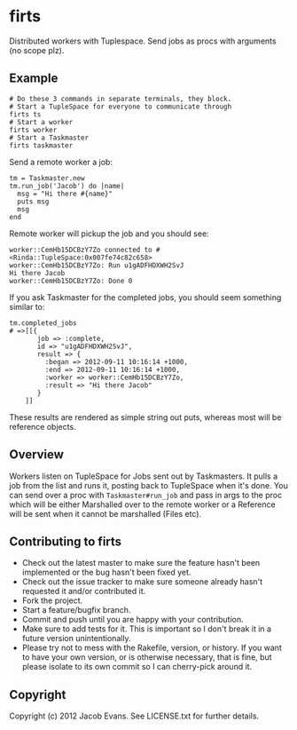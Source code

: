 # firts

Distributed workers with Tuplespace. Send jobs as procs with arguments (no scope plz).

## Example

    # Do these 3 commands in separate terminals, they block.
    # Start a TupleSpace for everyone to communicate through
    firts ts
    # Start a worker
    firts worker
    # Start a Taskmaster
    firts taskmaster

Send a remote worker a job:

    tm = Taskmaster.new
    tm.run_job('Jacob') do |name|
      msg = "Hi there #{name}" 
      puts msg
      msg
    end

Remote worker will pickup the job and you should see:

    worker::CemHb15DCBzY7Zo connected to #<Rinda::TupleSpace:0x007fe74c82c658>
    worker::CemHb15DCBzY7Zo: Run u1gADFHDXWH2SvJ
    Hi there Jacob
    worker::CemHb15DCBzY7Zo: Done 0
    
If you ask Taskmaster for the completed jobs, you should seem something similar to:

    tm.completed_jobs
    # =>[[{
           job => :complete,
           id => "u1gADFHDXWH2SvJ",
           result => {
             :began => 2012-09-11 10:16:14 +1000,
             :end => 2012-09-11 10:16:14 +1000, 
             :worker => worker::CemHb15DCBzY7Zo, 
             :result => "Hi there Jacob"
           }
        ]]
        
These results are rendered as simple string out puts, whereas most will be reference objects.

    

## Overview
Workers listen on TupleSpace for Jobs sent out by Taskmasters. It pulls a job from the list and runs it, posting back to TupleSpace when it's done. You can send over a proc with `Taskmaster#run_job` and pass in args to the proc which will be either Marshalled over to the remote worker or a Reference will be sent when it cannot be marshalled (Files etc).

## Contributing to firts
 
* Check out the latest master to make sure the feature hasn't been implemented or the bug hasn't been fixed yet.
* Check out the issue tracker to make sure someone already hasn't requested it and/or contributed it.
* Fork the project.
* Start a feature/bugfix branch.
* Commit and push until you are happy with your contribution.
* Make sure to add tests for it. This is important so I don't break it in a future version unintentionally.
* Please try not to mess with the Rakefile, version, or history. If you want to have your own version, or is otherwise necessary, that is fine, but please isolate to its own commit so I can cherry-pick around it.

## Copyright

Copyright (c) 2012 Jacob Evans. See LICENSE.txt for
further details.